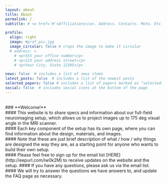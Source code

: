 ```yaml
---
layout: about
title: About
permalink: /
subtitle: # <a href='#'>Affiliations</a>. Address. Contacts. Moto. Etc.

profile:
  align: right
  image: #prof_pic.jpg
  image_circular: false # crops the image to make it circular
  # address: >
    # <p>555 your office number</p>
    # <p>123 your address street</p>
    # <p>Your City, State 12345</p>

news: false  # includes a list of news items
latest_posts: false  # includes a list of the newest posts
selected_papers: false # includes a list of papers marked as "selected={true}"
social: false  # includes social icons at the bottom of the page
---
```



<br>
### **Welcome!**

<br>
#### This website is to share specs and information about our full-field neuroimaging setup, which allows us to project images up to 175 deg visual angle in the MRI scanner. 

<br>
#### Each key component of the setup has its own page, where you can find information about the design, materials, and images. 

<br>
#### Note that these are just brief description of what / how / why things are designed the way they are, as a starting point for anyone who wants to build their own setup.

<br>
#### Please feel free to sign up for the email list [HERE](http://eepurl.com/iw0k2M) to receive updates on the website and the setup. 
#### If you have any questions, please ask us via the email list. 
#### We will try to answer the questions we have answers to, and update the FAQ page as necessary.

